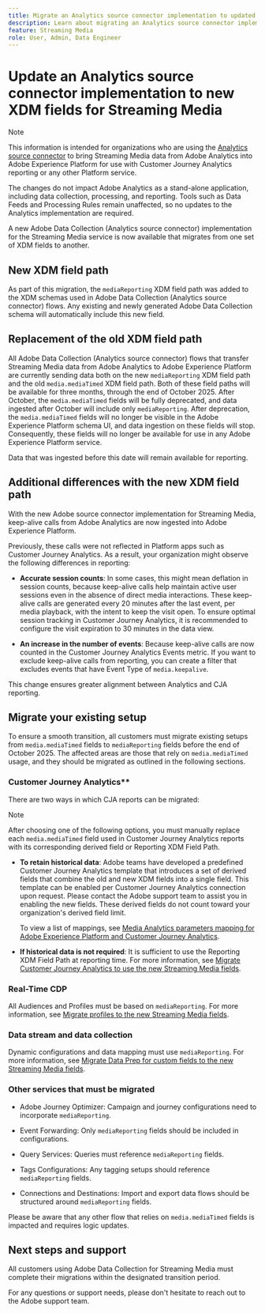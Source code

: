 ```yaml
---
title: Migrate an Analytics source connector implementation to updated XDM Streaming Media fields
description: Learn about migrating an Analytics source connector implementation to updated XDM Streaming Media fields
feature: Streaming Media
role: User, Admin, Data Engineer
---
```

# Update an Analytics source connector implementation to new XDM fields for Streaming Media

>[!NOTE]
>
>This information is intended for organizations who are using the [Analytics source connector](https://experienceleague.adobe.com/en/docs/experience-platform/sources/connectors/adobe-applications/analytics) to bring Streaming Media data from Adobe Analytics into Adobe Experience Platform for use with Customer Journey Analytics reporting or any other Platform service. 
>
>The changes do not impact Adobe Analytics as a stand-alone application, including data collection, processing, and reporting. Tools such as Data Feeds and Processing Rules remain unaffected, so no updates to the Analytics implementation are required.

A new Adobe Data Collection (Analytics source connector) implementation for the Streaming Media service is now available that migrates from one set of XDM fields to another. 

## New XDM field path

As part of this migration, the `mediaReporting` XDM field path was added to the XDM schemas used in Adobe Data Collection (Analytics source connector) flows. Any existing and newly generated Adobe Data Collection schema will automatically include this new field.

## Replacement of the old XDM field path

All Adobe Data Collection (Analytics source connector) flows that transfer Streaming Media data from Adobe Analytics to Adobe Experience Platform are currently sending data both on the new `mediaReporting` XDM field path and the old `media.mediaTimed` XDM field path. Both of these field paths will be available for three months, through the end of October 2025. After October, the `media.mediaTimed` fields will be fully deprecated, and data ingested after October will include only `mediaReporting`. After deprecation, the `media.mediaTimed` fields will no longer be visible in the Adobe Experience Platform schema UI, and data ingestion on these fields will stop. Consequently, these fields will no longer be available for use in any Adobe Experience Platform service. 

Data that was ingested before this date will remain available for reporting. 

## Additional differences with the new XDM field path

With the new Adobe source connector implementation for Streaming Media, keep-alive calls from Adobe Analytics are now ingested into Adobe Experience Platform. 

Previously, these calls were not reflected in Platform apps such as Customer Journey Analytics. As a result, your organization might observe the following differences in reporting:

* **Accurate session counts**: In some cases, this might mean deflation in session counts, because keep-alive calls help maintain active user sessions even in the absence of direct media interactions. These keep-alive calls are generated every 20 minutes after the last event, per media playback, with the intent to keep the visit open. To ensure optimal session tracking in Customer Journey Analytics, it is recommended to configure the visit expiration to 30 minutes in the data view.

* **An increase in the number of events**: Because keep-alive calls are now counted in the Customer Journey Analytics Events metric. If you want to exclude keep-alive calls from reporting, you can create a filter that excludes events that have Event Type of `media.keepalive`.

This change ensures greater alignment between Analytics and CJA reporting.

## Migrate your existing setup

To ensure a smooth transition, all customers must migrate existing setups from `media.mediaTimed` fields to `mediaReporting` fields before the end of October 2025. The affected areas are those that rely on `media.mediaTimed` usage, and they should be migrated as outlined in the following sections.

### Customer Journey Analytics** 

There are two ways in which CJA reports can be migrated:

>[!NOTE]
>
>After choosing one of the following options, you must manually replace each `media.mediaTimed` field used in Customer Journey Analytics reports with its corresponding derived field or Reporting XDM Field Path.

* **To retain historical data**: Adobe teams have developed a predefined Customer Journey Analytics template that introduces a set of derived fields that combine the old and new XDM fields into a single field. This template can be enabled per Customer Journey Analytics connection upon request. Please contact the Adobe support team to assist you in enabling the new fields. These derived fields do not count toward your organization's derived field limit.

  To view a list of mappings, see [Media Analytics parameters mapping for Adobe Experience Platform and Customer Journey Analytics](/help/use-cases/xdm-updates/parameters-mapping.md).

* **If historical data is not required**: It is sufficient to use the Reporting XDM Field Path at reporting time. For more information, see [Migrate Customer Journey Analytics to use the new Streaming Media fields](/help/use-cases/xdm-updates/migrate-cja-setup.md).

### Real-Time CDP

All Audiences and Profiles must be based on `mediaReporting`. For more information, see [Migrate profiles to the new Streaming Media fields](/help/use-cases/xdm-updates/migrate-profiles.md).

### Data stream and data collection

Dynamic configurations and data mapping must use `mediaReporting`. For more information, see [Migrate Data Prep for custom fields to the new Streaming Media fields](/help/use-cases/xdm-updates/migrate-dataprep.md).

### Other services that must be migrated

* Adobe Journey Optimizer: Campaign and journey configurations need to incorporate `mediaReporting`.

* Event Forwarding: Only `mediaReporting` fields should be included in configurations.

* Query Services: Queries must reference `mediaReporting` fields.

* Tags Configurations: Any tagging setups should reference `mediaReporting` fields.

* Connections and Destinations: Import and export data flows should be structured around `mediaReporting` fields.

Please be aware that any other flow that relies on `media.mediaTimed` fields is impacted and requires logic updates.

## Next steps and support

All customers using Adobe Data Collection for Streaming Media must complete their migrations within the designated transition period. 

For any questions or support needs, please don't hesitate to reach out to the Adobe support team.

